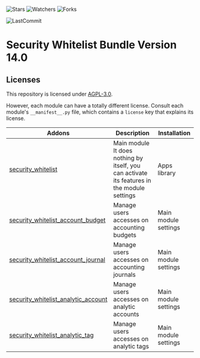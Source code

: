 ![Stars](https://img.shields.io/github/stars/nymtech-odoo/security_whitelist?style=social)
![Watchers](https://img.shields.io/github/watchers/nymtech-odoo/security_whitelist?style=social)
![Forks](https://img.shields.io/github/forks/nymtech-odoo/security_whitelist?style=social)

![LastCommit](https://img.shields.io/github/last-commit/nymtech-odoo/security_whitelist?color=green)



# Security Whitelist Bundle Version 14.0

## Licenses

This repository is licensed under [AGPL-3.0](LICENSE).

However, each module can have a totally different license. Consult each module's `__manifest__.py` file, which contains a `license` key
that explains its license.


| Addons                                                                     | Description                                                                                     | Installation         |
|----------------------------------------------------------------------------|-------------------------------------------------------------------------------------------------|----------------------|
| [security_whitelist](security_whitelist)                                   | Main module<br/>It does nothing by itself, you can activate its features in the module settings | Apps library         |
| [security_whitelist_account_budget](security_whitelist_account_budget)     | Manage users accesses on accounting budgets                                                     | Main module settings |
| [security_whitelist_account_journal](security_whitelist_account_journal)   | Manage users accesses on accounting journals                                                    | Main module settings             |
| [security_whitelist_analytic_account](security_whitelist_analytic_account) | Manage users accesses on analytic accounts                                                      | Main module settings             |
| [security_whitelist_analytic_tag](security_whitelist_analytic_tag)         | Manage users accesses on analytic tags                                                          | Main module settings             |
